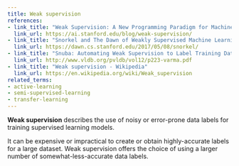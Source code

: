 ```yaml
---
title: Weak supervision
references:
- link_title: "Weak Supervision: A New Programming Paradigm for Machine Learning - The Stanford AI Lab Blog"
  link_url: https://ai.stanford.edu/blog/weak-supervision/
- link_title: "Snorkel and The Dawn of Weakly Supervised Machine Learning - Stanford DAWN"
  link_url: https://dawn.cs.stanford.edu/2017/05/08/snorkel/
- link_title: "Snuba: Automating Weak Supervision to Label Training Data - Stanford University"
  link_url: http://www.vldb.org/pvldb/vol12/p223-varma.pdf
- link_title: "Weak supervision - Wikipedia"
  link_url: https://en.wikipedia.org/wiki/Weak_supervision
related_terms:
- active-learning
- semi-supervised-learning
- transfer-learning
---
```

**Weak supervision** describes the use of noisy or error-prone data labels for training supervised learning models.

It can be expensive or impractical to create or obtain highly-accurate labels for a large dataset. Weak supervision offers the choice of using a larger number of somewhat-less-accurate data labels.
